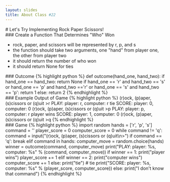 ```yaml
---
layout: slides
title: About Class #22 
---
```

<section markdown="block">
#  Let's Try Implementing Rock Paper Scissors!
</section>

<section markdown="block">
###  Create a Function That Determines "Who" Won

* rock, paper, and scissors will be represented by r, p, and s
* the function should take two arguments, one "hand" from player one, the other from player two
* it should return the number of who won
* it should return None for ties
</section>

<section markdown="block">
###  Outcome
{% highlight python %}
def outcome(hand_one, hand_two):
	if hand_one == hand_two:
		return None
	if hand_one == 'r' and hand_two == 's' or hand_one == 'p' and hand_two =='r' or hand_one == 's' and hand_two == 'p':
		return 1
	else:
		return 2
{% endhighlight %}
</section>

<section markdown="block">
###  Example Output of Game
{% highlight python %}
(r)ock, (p)aper, (s)cissors or (q)uit
>r
PLAY: player: r, computer: r
tie
SCORE: player: 0, computer: 0
(r)ock, (p)aper, (s)cissors or (q)uit
>p
PLAY: player: p, computer: r
player wins
SCORE: player: 1, computer: 0
(r)ock, (p)aper, (s)cissors or (q)uit
>q
{% endhighlight %}
</section>

<section markdown="block">
###  Game
{% highlight python %}
import random
hands = ['r', 'p', 's']
command = ''
player_score = 0
computer_score = 0
while command != 'q':
	command = input("(r)ock, (p)aper, (s)cissors or (q)uit\n>")
	if command == 'q':
		break
	elif command in hands:
		computer_move = random.choice(hands)
		winner = outcome(command, computer_move)
		print("PLAY: player: %s, computer: %s" % (command, computer_move)) 
		if winner == 1:
			print("player wins")
			player_score += 1
		elif winner == 2:
			print("computer wins")
			computer_score += 1
		else:
			print("tie")
			# tie
		print("SCORE: player: %s, computer: %s" % (player_score, computer_score)) 
	else:
		print("I don't know that command")	
{% endhighlight %}
</section>

